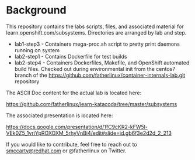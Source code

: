 # Background
This repository contains the labs scripts, files, and associated material for learn.openshift.com/subsystems. Directories are arranged by lab and step.

- lab1-step3 - Containers mega-proc.sh script to pretty print daemons running on system
- lab2-step1 - Contains Dockerfile for test builds
- lab2-step4 - Containers Dockerfiles, Makefile, and OpenShift automated build files. Checked out during environmental init from the centos7 branch of the https://github.com/fatherlinux/container-internals-lab.git repository

The ASCII Doc content for the actual lab is located here:

https://github.com/fatherlinux/learn-katacoda/tree/master/subsystems

The associated presentation is located here:

https://docs.google.com/presentation/d/1fC9cKR2-kFW5l-VEk0Z5_1vriYpROXOXM_5rhyVnBi4/edit#slide=id.gb6f3e2d2d_2_213

If you would like to contribute, feel free to reach out to smccarty@redhat.com or @fatherlinux on Twitter.
